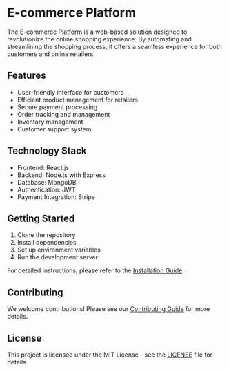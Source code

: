 # E-commerce Platform

The E-commerce Platform is a web-based solution designed to revolutionize the online shopping experience. By automating and streamlining the shopping process, it offers a seamless experience for both customers and online retailers.

## Features

- User-friendly interface for customers
- Efficient product management for retailers
- Secure payment processing
- Order tracking and management
- Inventory management
- Customer support system

## Technology Stack

- Frontend: React.js
- Backend: Node.js with Express
- Database: MongoDB
- Authentication: JWT
- Payment Integration: Stripe

## Getting Started

1. Clone the repository
2. Install dependencies
3. Set up environment variables
4. Run the development server

For detailed instructions, please refer to the [Installation Guide](docs/INSTALL.md).

## Contributing

We welcome contributions! Please see our [Contributing Guide](CONTRIBUTING.md) for more details.

## License

This project is licensed under the MIT License - see the [LICENSE](LICENSE) file for details.